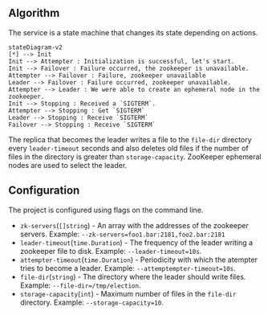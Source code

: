 ## Algorithm
The service is a state machine that changes its state depending on actions.
```mermaid
stateDiagram-v2
[*] --> Init
Init --> Attempter : Initialization is successful, let's start.
Init --> Failover : Failure occurred, the zookeeper is unavailable.
Attempter --> Failover : Failure, zookeeper unavailable
Leader --> Failover : Failure occurred, zookeeper unavailable.
Attempter --> Leader : We were able to create an ephemeral node in the zookeeper.
Init --> Stopping : Received a `SIGTERM`.
Attempter --> Stopping : Get `SIGTERM`
Leader --> Stopping : Receive `SIGTERM`
Failover --> Stopping : Receive `SIGTERM`
```
The replica that becomes the leader writes a file to the `file-dir` directory every `leader-timeout` seconds and also
deletes old files if the number of files in the directory is greater than `storage-capacity`. ZooKeeper ephemeral nodes
are used to select the leader.


## Configuration

The project is configured using flags on the command line.

- `zk-servers`(`[]string`) - An array with the addresses of the zookeeper servers.
  Example: `--zk-servers=foo1.bar:2181,foo2.bar:2181`
- `leader-timeout`(`time.Duration`) - The frequency of the leader writing a zookeeper file to disk.
  Example: `--leader-timeout=10s`.
- `attempter-timeout`(`time.Duration`) - Periodicity with which the atempter tries to become a leader.
  Example: `--attemptempter-timeout=10s`.
- `file-dir`(`string`) - The directory where the leader should write files.
  Example: `--file-dir=/tmp/election`.
- `storage-capacity`(`int`) - Maximum number of files in the `file-dir` directory.
  Example: `--storage-capacity=10`.

